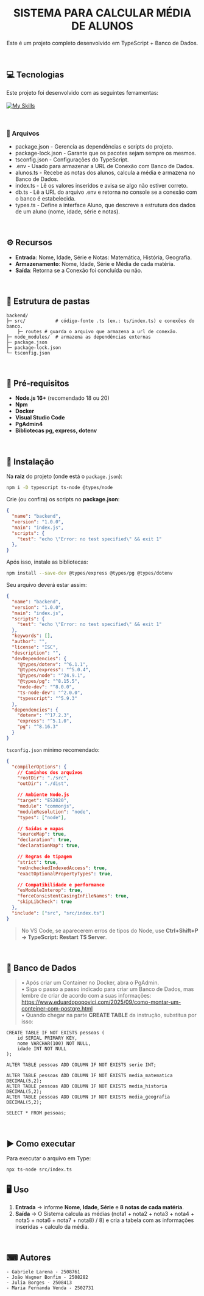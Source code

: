 <div align="center">

  <h1 align="center"><strong>SISTEMA PARA CALCULAR MÉDIA DE ALUNOS</strong></h1>
  <p align="center">
	 Este é um projeto completo desenvolvido em TypeScript + Banco de Dados. <br>
  </p>

</div>

<br />

## :computer: Tecnologias

Este projeto foi desenvolvido com as seguintes ferramentas: 
<br><br>
[![My Skills](https://skillicons.dev/icons?i=typescript,docker,postgres&theme=dark)](https://skillicons.dev) 

</div>

<br> 

### 📄 Arquivos 

- package.json - Gerencia as dependências e scripts do projeto.
- package-lock.json - Garante que os pacotes sejam sempre os mesmos.
- tsconfig.json - Configurações do TypeScript.
- .env - Usado para armazenar a URL de Conexão com Banco de Dados.
- alunos.ts - Recebe as notas dos alunos, calcula a média e armazena no Banco de Dados.
- index.ts - Lê os valores inseridos e avisa se algo não estiver correto.
- db.ts - Lê a URL do arquivo .env e retorna no console se a conexão com o banco é estabelecida.
- types.ts - Define a interface Aluno, que descreve a estrutura dos dados de um aluno (nome, idade, série e notas).
  
<br>

## ⚙️ Recursos 

* **Entrada**: Nome, Idade, Série e Notas: Matemática, História, Geografia.
* **Armazenamento**: Nome, Idade, Série e Média de cada matéria.
* **Saída**: Retorna se a Conexão foi concluída ou não.

<br>

## 📁 Estrutura de pastas

```
backend/
├─ src/           # código-fonte .ts (ex.: ts/index.ts) e conexões do banco.
    ├─ routes # guarda o arquivo que armazena a url de conexão.
├─ node_modules/  # armazena as dependências externas
├─ package.json
├─ package-lock.json
└─ tsconfig.json
```

<br> 

## 🔧 Pré-requisitos

* **Node.js 16+** (recomendado 18 ou 20)
* **Npm**
* **Docker**
* **Visual Studio Code**
* **PgAdmin4**
* **Bibliotecas pg, express, dotenv**

<br>

## 🚀 Instalação

Na **raiz** do projeto (onde está o `package.json`):

```bash
npm i -D typescript ts-node @types/node
```

Crie (ou confira) os scripts no **package.json**:

```json
{
  "name": "backend",
  "version": "1.0.0",
  "main": "index.js",
  "scripts": {
    "test": "echo \"Error: no test specified\" && exit 1"
  },
}
```

Após isso, instale as bibliotecas:

```bash
npm install --save-dev @types/express @types/pg @types/dotenv
```

Seu arquivo deverá estar assim: 

```json
{
  "name": "backend",
  "version": "1.0.0",
  "main": "index.js",
  "scripts": {
    "test": "echo \"Error: no test specified\" && exit 1"
  },
  "keywords": [],
  "author": "",
  "license": "ISC",
  "description": "",
  "devDependencies": {
    "@types/dotenv": "^6.1.1",
    "@types/express": "^5.0.4",
    "@types/node": "^24.9.1",
    "@types/pg": "^8.15.5",
    "node-dev": "^8.0.0",
    "ts-node-dev": "^2.0.0",
    "typescript": "^5.9.3"
  },
  "dependencies": {
    "dotenv": "^17.2.3",
    "express": "^5.1.0",
    "pg": "^8.16.3"
  }
}
```

`tsconfig.json` mínimo recomendado:

```json
{
  "compilerOptions": {
    // Caminhos dos arquivos
    "rootDir": "./src",
    "outDir": "./dist",

    // Ambiente Node.js
    "target": "ES2020",
    "module": "commonjs",
    "moduleResolution": "node",
    "types": ["node"],

    // Saídas e mapas
    "sourceMap": true,
    "declaration": true,
    "declarationMap": true,

    // Regras de tipagem
    "strict": true,
    "noUncheckedIndexedAccess": true,
    "exactOptionalPropertyTypes": true,

    // Compatibilidade e performance
    "esModuleInterop": true,
    "forceConsistentCasingInFileNames": true,
    "skipLibCheck": true
  },
  "include": ["src", "src/index.ts"]
}
```
> No VS Code, se aparecerem erros de tipos do Node, use **Ctrl+Shift+P → TypeScript: Restart TS Server**.

<br>

## 🎲 Banco de Dados

> • Após criar um Container no Docker, abra o PgAdmin. <br>
> • Siga o passo a passo indicado para criar um Banco de Dados, mas lembre de criar de acordo com a suas informações: https://www.eduardopopovici.com/2025/09/como-montar-um-conteiner-com-postgre.html <br>
> • Quando chegar na parte **CREATE TABLE** da instrução, substitua por isso:

```postgres
CREATE TABLE IF NOT EXISTS pessoas (
    id SERIAL PRIMARY KEY,
    nome VARCHAR(100) NOT NULL,
    idade INT NOT NULL
);

ALTER TABLE pessoas ADD COLUMN IF NOT EXISTS serie INT;

ALTER TABLE pessoas ADD COLUMN IF NOT EXISTS media_matematica DECIMAL(5,2);
ALTER TABLE pessoas ADD COLUMN IF NOT EXISTS media_historia DECIMAL(5,2);
ALTER TABLE pessoas ADD COLUMN IF NOT EXISTS media_geografia DECIMAL(5,2);

SELECT * FROM pessoas;
```

<br>

## ▶️ Como executar

Para executar o arquivo em Type:

```bash
npx ts-node src/index.ts
```


## 🖥️ Uso 

1. **Entrada** → informe **Nome**, **Idade**, **Série** e **8 notas de cada matéria**.
2. **Saída** → O Sistema calcula as médias (nota1 + nota2 + nota3 + nota4 + nota5 + nota6 + nota7 + nota8) / 8) e cria a tabela com as informações inseridas + calculo da média.

<br>

## ⌨ Autores

```
- Gabriele Larena - 2508761
- João Wagner Bonfim - 2508282
- Julia Borges - 2508413
- Maria Fernanda Venda - 2502731
```
<br>
